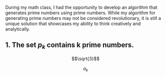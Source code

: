 During my math class, I had the opportunity to develop an algorithm that generates prime numbers using prime numbers.
While my algorithm for generating prime numbers may not be considered revolutionary, it is still a unique solution that showcases my ability to think creatively and analytically.

## 1. The set $p_k$  contains k prime numbers. 

```math
\sqrt{3}
```

$$a_k $$

